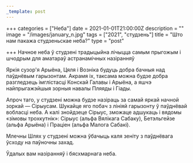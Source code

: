 ```yaml
---
_template: post
---
```





+++
categories = ["Неба"]
date = 2021-01-01T21:00:00Z
description = ""
image = "/images/january_n.jpg"
tags = ["2021", "студзень"]
title = "Што нам пакажа студзеньскае неба?"
type = "post"

+++
Начное неба ў студзені традыцыйна лічыцца самым прыгожым і шчодрым для аматараў астранамічных назіранняў  
  
Яркія сузор'я Арыёна, Цяля і Возніка будуць добра бачныя над паўднёвым гарызонтам. Акрамя іх, таксама можна будзе добра разгледзець імглістасці Конскай Галавы і Арыёна, а яшчэ найпрыгажэйшыя зорныя навалы Пляяды і Гіады.  
  
Апроч таго, у студзені можна будзе назіраць за самай яркай начной зоркай — Сірыусам. Шукайце яго побач з лініяй гарызонту ў паўднёвай вобласці неба. А калі знойдзеце Сірыус, зможаце адшукаць і вядомы «зімовы трохкутнік»: Сірыус (альфа Вялікага Сабаку), Бетэльгейзе (альфа Арыёна) і Праціен (альфа Малога Сабакі).  
  
Млечны Шлях у студзені можна ўбачыць каля зеніту з паўднёвага ўсходу на паўночны захад.  
  
Ўдалых вам назіранняў і бясхмарнага неба.
